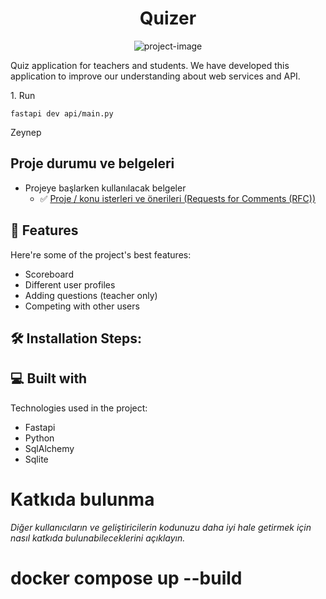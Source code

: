 <h1 align="center" id="title">Quizer</h1>

<p align="center"><img src="https://socialify.git.ci/Erdem006/Staj_Project/image?description=1&amp;descriptionEditable=Online%20Quiz%20Application&amp;font=Rokkitt&amp;name=1&amp;pattern=Circuit%20Board&amp;theme=Dark" alt="project-image"></p>

<p id="description">Quiz application for teachers and students. We have developed this application to improve our understanding about web services and API.</p>



<p>1. Run</p>

```
fastapi dev api/main.py
```

Zeynep


## Proje durumu ve belgeleri
- Projeye başlarken kullanılacak belgeler
    -  ✅ [Proje / konu isterleri ve önerileri (Requests for Comments (RFC))](RFC/readme.md) 
  
  
<h2>🧐 Features</h2>

Here're some of the project's best features:

*   Scoreboard
*   Different user profiles
*   Adding questions (teacher only)
*   Competing with other users

<h2>🛠️ Installation Steps:</h2>
  
  
<h2>💻 Built with</h2>

Technologies used in the project:

*   Fastapi
*   Python
*   SqlAlchemy
*   Sqlite


# Katkıda bulunma
*Diğer kullanıcıların ve geliştiricilerin kodunuzu daha iyi hale getirmek için nasıl katkıda bulunabileceklerini açıklayın.*

# docker compose up --build